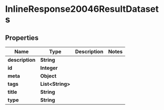 # InlineResponse20046ResultDatasets

## Properties
Name | Type | Description | Notes
------------ | ------------- | ------------- | -------------
**description** | **String** |  | 
**id** | **Integer** |  | 
**meta** | **Object** |  | 
**tags** | **List&lt;String&gt;** |  | 
**title** | **String** |  | 
**type** | **String** |  | 
